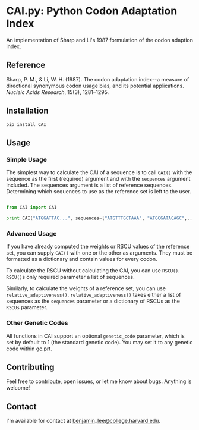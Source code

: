 # CAI.py: Python Codon Adaptation Index

An implementation of Sharp and Li's 1987 formulation of the codon adaption index.

## Reference
Sharp, P. M., & Li, W. H. (1987). The codon adaptation index--a measure of directional synonymous codon usage bias, and its potential applications. _Nucleic Acids Research_, 15(3), 1281–1295.

## Installation 
	pip install CAI
	
## Usage
### Simple Usage
The simplest way to calculate the CAI of a sequence is to call `CAI()` with the sequence as the first (required) argument and with the `sequences` argument included. The sequences argument is a list of reference sequences. Determining which sequences to use as the reference set is left to the user.
```python

from CAI import CAI

print CAI("ATGGATTAC...", sequences=["ATGTTTGCTAAA", "ATGCGATACAGC",...])

```
### Advanced Usage
If you have already computed the weights or RSCU values of the reference set, you can supply `CAI()` with one or the other as arguments. They must be formatted as a dictionary and contain values for every codon.

To calculate the RSCU without calculating the CAI, you can use `RSCU()`. `RSCU()`s only required parameter a list of sequences.

Similarly, to calculate the weights of a reference set, you can use `relative_adaptiveness()`. `relative_adaptiveness()` takes either a list of sequences as the `sequences` parameter or a dictionary of RSCUs as the `RSCUs` parameter. 

### Other Genetic Codes

All functions in CAI support an optional `genetic_code` parameter, which is set by default to 1 (the standard genetic code). You may set it to any genetic code within [gc.prt](/gc.prt). 

## Contributing
Feel free to contribute, open issues, or let me know about bugs. Anything is welcome!

## Contact
I'm available for contact at [benjamin_lee@college.harvard.edu](mailto:benjamin_lee@college.harvard.edu).

